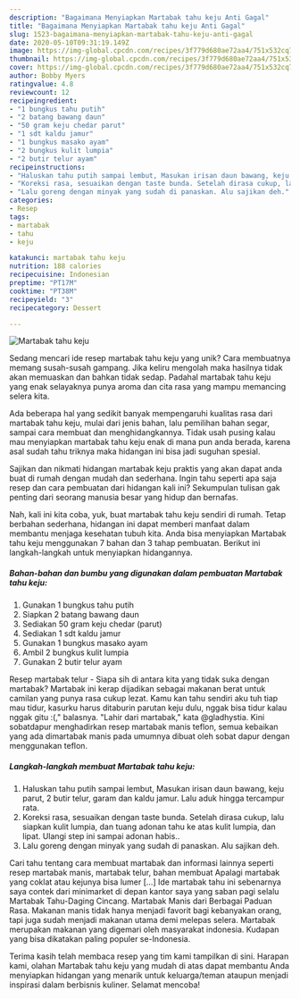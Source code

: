 ```yaml
---
description: "Bagaimana Menyiapkan Martabak tahu keju Anti Gagal"
title: "Bagaimana Menyiapkan Martabak tahu keju Anti Gagal"
slug: 1523-bagaimana-menyiapkan-martabak-tahu-keju-anti-gagal
date: 2020-05-10T09:31:19.149Z
image: https://img-global.cpcdn.com/recipes/3f779d680ae72aa4/751x532cq70/martabak-tahu-keju-foto-resep-utama.jpg
thumbnail: https://img-global.cpcdn.com/recipes/3f779d680ae72aa4/751x532cq70/martabak-tahu-keju-foto-resep-utama.jpg
cover: https://img-global.cpcdn.com/recipes/3f779d680ae72aa4/751x532cq70/martabak-tahu-keju-foto-resep-utama.jpg
author: Bobby Myers
ratingvalue: 4.8
reviewcount: 12
recipeingredient:
- "1 bungkus tahu putih"
- "2 batang bawang daun"
- "50 gram keju chedar parut"
- "1 sdt kaldu jamur"
- "1 bungkus masako ayam"
- "2 bungkus kulit lumpia"
- "2 butir telur ayam"
recipeinstructions:
- "Haluskan tahu putih sampai lembut, Masukan irisan daun bawang, keju parut, 2 butir telur, garam dan kaldu jamur. Lalu aduk hingga tercampur rata."
- "Koreksi rasa, sesuaikan dengan taste bunda. Setelah dirasa cukup, lalu siapkan kulit lumpia, dan tuang adonan tahu ke atas kulit lumpia, dan lipat. Ulangi step ini sampai adonan habis.."
- "Lalu goreng dengan minyak yang sudah di panaskan. Alu sajikan deh."
categories:
- Resep
tags:
- martabak
- tahu
- keju

katakunci: martabak tahu keju 
nutrition: 188 calories
recipecuisine: Indonesian
preptime: "PT17M"
cooktime: "PT38M"
recipeyield: "3"
recipecategory: Dessert

---
```



![Martabak tahu keju](https://img-global.cpcdn.com/recipes/3f779d680ae72aa4/751x532cq70/martabak-tahu-keju-foto-resep-utama.jpg)

Sedang mencari ide resep martabak tahu keju yang unik? Cara membuatnya memang susah-susah gampang. Jika keliru mengolah maka hasilnya tidak akan memuaskan dan bahkan tidak sedap. Padahal martabak tahu keju yang enak selayaknya punya aroma dan cita rasa yang mampu memancing selera kita.

Ada beberapa hal yang sedikit banyak mempengaruhi kualitas rasa dari martabak tahu keju, mulai dari jenis bahan, lalu pemilihan bahan segar, sampai cara membuat dan menghidangkannya. Tidak usah pusing kalau mau menyiapkan martabak tahu keju enak di mana pun anda berada, karena asal sudah tahu triknya maka hidangan ini bisa jadi suguhan spesial.

Sajikan dan nikmati hidangan martabak keju praktis yang akan dapat anda buat di rumah dengan mudah dan sederhana. Ingin tahu seperti apa saja resep dan cara pembuatan dari hidangan kali ini? Sekumpulan tulisan gak penting dari seorang manusia besar yang hidup dan bernafas.


Nah, kali ini kita coba, yuk, buat martabak tahu keju sendiri di rumah. Tetap berbahan sederhana, hidangan ini dapat memberi manfaat dalam membantu menjaga kesehatan tubuh kita. Anda bisa menyiapkan Martabak tahu keju menggunakan 7 bahan dan 3 tahap pembuatan. Berikut ini langkah-langkah untuk menyiapkan hidangannya.

<!--inarticleads1-->

##### Bahan-bahan dan bumbu yang digunakan dalam pembuatan Martabak tahu keju:

1. Gunakan 1 bungkus tahu putih
1. Siapkan 2 batang bawang daun
1. Sediakan 50 gram keju chedar (parut)
1. Sediakan 1 sdt kaldu jamur
1. Gunakan 1 bungkus masako ayam
1. Ambil 2 bungkus kulit lumpia
1. Gunakan 2 butir telur ayam


Resep martabak telur - Siapa sih di antara kita yang tidak suka dengan martabak? Martabak ini kerap dijadikan sebagai makanan berat untuk camilan yang punya rasa cukup lezat. Kamu kan tahu sendiri aku tuh tiap mau tidur, kasurku harus ditaburin parutan keju dulu, nggak bisa tidur kalau nggak gitu :(,&#34; balasnya. &#34;Lahir dari martabak,&#34; kata @gladhystia. Kini sobatdapur menghadirkan resep martabak manis teflon, semua kebaikan yang ada dimartabak manis pada umumnya dibuat oleh sobat dapur dengan menggunakan teflon. 

<!--inarticleads2-->

##### Langkah-langkah membuat Martabak tahu keju:

1. Haluskan tahu putih sampai lembut, Masukan irisan daun bawang, keju parut, 2 butir telur, garam dan kaldu jamur. Lalu aduk hingga tercampur rata.
1. Koreksi rasa, sesuaikan dengan taste bunda. Setelah dirasa cukup, lalu siapkan kulit lumpia, dan tuang adonan tahu ke atas kulit lumpia, dan lipat. Ulangi step ini sampai adonan habis..
1. Lalu goreng dengan minyak yang sudah di panaskan. Alu sajikan deh.


Cari tahu tentang cara membuat martabak dan informasi lainnya seperti resep martabak manis, martabak telur, bahan membuat Apalagi martabak yang coklat atau kejunya bisa lumer […] Ide martabak tahu ini sebenarnya saya contek dari minimarket di depan kantor saya yang saban pagi selalu Martabak Tahu-Daging Cincang. Martabak Manis dari Berbagai Paduan Rasa. Makanan manis tidak hanya menjadi favorit bagi kebanyakan orang, tapi juga sudah menjadi makanan utama demi melepas selera. Martabak merupakan makanan yang digemari oleh masyarakat indonesia. Kudapan yang bisa dikatakan paling populer se-Indonesia. 

Terima kasih telah membaca resep yang tim kami tampilkan di sini. Harapan kami, olahan Martabak tahu keju yang mudah di atas dapat membantu Anda menyiapkan hidangan yang menarik untuk keluarga/teman ataupun menjadi inspirasi dalam berbisnis kuliner. Selamat mencoba!
